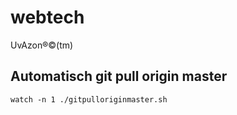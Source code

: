 # webtech

UvAzon®©(tm)

## Automatisch git pull origin master

    watch -n 1 ./gitpulloriginmaster.sh
